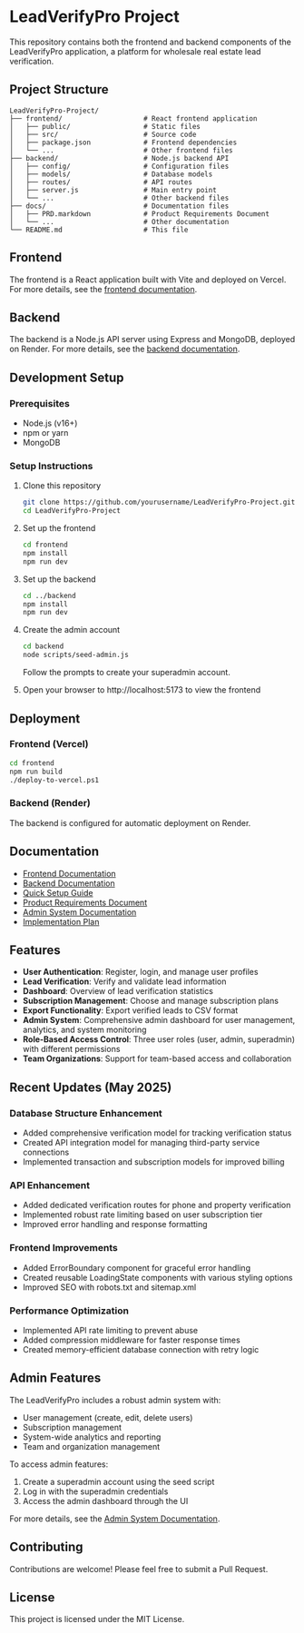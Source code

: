 # LeadVerifyPro Project

This repository contains both the frontend and backend components of the LeadVerifyPro application, a platform for wholesale real estate lead verification.

## Project Structure

```
LeadVerifyPro-Project/
├── frontend/                    # React frontend application
│   ├── public/                  # Static files
│   ├── src/                     # Source code
│   ├── package.json             # Frontend dependencies
│   └── ...                      # Other frontend files
├── backend/                     # Node.js backend API
│   ├── config/                  # Configuration files
│   ├── models/                  # Database models
│   ├── routes/                  # API routes
│   ├── server.js                # Main entry point
│   └── ...                      # Other backend files
├── docs/                        # Documentation files
│   ├── PRD.markdown             # Product Requirements Document
│   └── ...                      # Other documentation
└── README.md                    # This file
```

## Frontend

The frontend is a React application built with Vite and deployed on Vercel. For more details, see the [frontend documentation](./frontend/PROJECT-DOCUMENTATION.md).

## Backend

The backend is a Node.js API server using Express and MongoDB, deployed on Render. For more details, see the [backend documentation](./backend/backend.md).

## Development Setup

### Prerequisites

- Node.js (v16+)
- npm or yarn
- MongoDB

### Setup Instructions

1. Clone this repository
   ```bash
   git clone https://github.com/yourusername/LeadVerifyPro-Project.git
   cd LeadVerifyPro-Project
   ```

2. Set up the frontend
   ```bash
   cd frontend
   npm install
   npm run dev
   ```

3. Set up the backend
   ```bash
   cd ../backend
   npm install
   npm run dev
   ```

4. Create the admin account
   ```bash
   cd backend
   node scripts/seed-admin.js
   ```
   Follow the prompts to create your superadmin account.

5. Open your browser to http://localhost:5173 to view the frontend

## Deployment

### Frontend (Vercel)
```bash
cd frontend
npm run build
./deploy-to-vercel.ps1
```

### Backend (Render)
The backend is configured for automatic deployment on Render.

## Documentation

- [Frontend Documentation](./frontend/PROJECT-DOCUMENTATION.md)
- [Backend Documentation](./backend/backend.md)
- [Quick Setup Guide](./frontend/QUICK-SETUP.md)
- [Product Requirements Document](./docs/PRD.markdown)
- [Admin System Documentation](./docs/admin-system.md)
- [Implementation Plan](./docs/implementation-plan.md)

## Features

- **User Authentication**: Register, login, and manage user profiles
- **Lead Verification**: Verify and validate lead information
- **Dashboard**: Overview of lead verification statistics
- **Subscription Management**: Choose and manage subscription plans
- **Export Functionality**: Export verified leads to CSV format
- **Admin System**: Comprehensive admin dashboard for user management, analytics, and system monitoring
- **Role-Based Access Control**: Three user roles (user, admin, superadmin) with different permissions
- **Team Organizations**: Support for team-based access and collaboration

## Recent Updates (May 2025)

### Database Structure Enhancement
- Added comprehensive verification model for tracking verification status
- Created API integration model for managing third-party service connections
- Implemented transaction and subscription models for improved billing

### API Enhancement
- Added dedicated verification routes for phone and property verification
- Implemented robust rate limiting based on user subscription tier
- Improved error handling and response formatting

### Frontend Improvements
- Added ErrorBoundary component for graceful error handling
- Created reusable LoadingState components with various styling options
- Improved SEO with robots.txt and sitemap.xml

### Performance Optimization
- Implemented API rate limiting to prevent abuse
- Added compression middleware for faster response times
- Created memory-efficient database connection with retry logic

## Admin Features

The LeadVerifyPro includes a robust admin system with:

- User management (create, edit, delete users)
- Subscription management
- System-wide analytics and reporting
- Team and organization management

To access admin features:
1. Create a superadmin account using the seed script
2. Log in with the superadmin credentials
3. Access the admin dashboard through the UI

For more details, see the [Admin System Documentation](./docs/admin-system.md).

## Contributing

Contributions are welcome! Please feel free to submit a Pull Request.

## License

This project is licensed under the MIT License. 